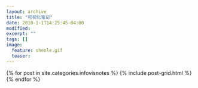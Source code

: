 ```yaml
---
layout: archive
title: "可视化笔记"
date: 2018-1-1T14:25:45-04:00
modified:
excerpt: ""
tags: []
image: 
  feature: shenle.gif
  teaser:
---
```


<div class="tiles">
{% for post in site.categories.infovisnotes %}
  {% include post-grid.html %}
{% endfor %}
</div><!-- /.tiles 把所有categories 有 infovisnotes 的列出来-->
